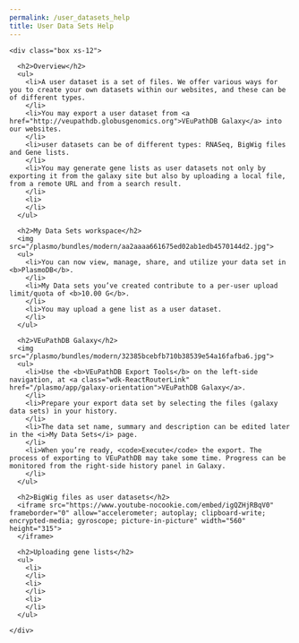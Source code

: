 ```yaml
---
permalink: /user_datasets_help
title: User Data Sets Help
---
```

<style>


</style>


<div class="static-content">

  <div class="row UserDataset-Help">

    <div class="box xs-12">

      <h2>Overview</h2>
      <ul>
        <li>A user dataset is a set of files. We offer various ways for you to create your own datasets within our websites, and these can be of different types.
        </li>
        <li>You may export a user dataset from <a href="http://veupathdb.globusgenomics.org">VEuPathDB Galaxy</a> into our websites.
        </li>
        <li>user datasets can be of different types: RNASeq, BigWig files and Gene lists. 
        </li>
        <li>You may generate gene lists as user datasets not only by exporting it from the galaxy site but also by uploading a local file, from a remote URL and from a search result.
        </li>
        <li>
        </li>
      </ul>

      <h2>My Data Sets workspace</h2>
      <img src="/plasmo/bundles/modern/aa2aaaa661675ed02ab1edb4570144d2.jpg">
      <ul>
        <li>You can now view, manage, share, and utilize your data set in <b>PlasmoDB</b>.
        </li>
        <li>My Data sets you’ve created contribute to a per-user upload limit/quota of <b>10.00 G</b>.
        </li>
        <li>You may upload a gene list as a user dataset.
        </li>
      </ul>

      <h2>VEuPathDB Galaxy</h2>
      <img src="/plasmo/bundles/modern/32385bcebfb710b38539e54a16fafba6.jpg">
      <ul>
        <li>Use the <b>VEuPathDB Export Tools</b> on the left-side navigation, at <a class="wdk-ReactRouterLink" href="/plasmo/app/galaxy-orientation">VEuPathDB Galaxy</a>.
        </li>
        <li>Prepare your export data set by selecting the files (galaxy data sets) in your history.
        </li>
        <li>The data set name, summary and description can be edited later in the <i>My Data Sets</i> page.
        </li>
        <li>When you’re ready, <code>Execute</code> the export. The process of exporting to VEuPathDB may take some time. Progress can be monitored from the right-side history panel in Galaxy.
        </li>
      </ul>

      <h2>BigWig files as user datasets</h2>
      <iframe src="https://www.youtube-nocookie.com/embed/igQZHjRBqV0" frameborder="0" allow="accelerometer; autoplay; clipboard-write; encrypted-media; gyroscope; picture-in-picture" width="560" height="315">
      </iframe>

      <h2>Uploading gene lists</h2>
      <ul>
        <li>
        </li>
        <li>
        </li>
        <li>
        </li>
      </ul>

    </div>

  </div>

</div>

